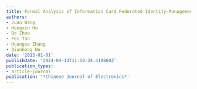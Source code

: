 ```yaml
---
title: Formal Analysis of Information Card Federated Identity-Management Protocol
authors:
- Juan Wang
- Hongxin Hu
- Bo Zhao
- Fei Yan
- Huanguo Zhang
- Qianhong Wu
date: '2013-01-01'
publishDate: '2024-04-14T11:50:24.419860Z'
publication_types:
- article-journal
publication: '*Chinese Journal of Electronics*'
---
```

